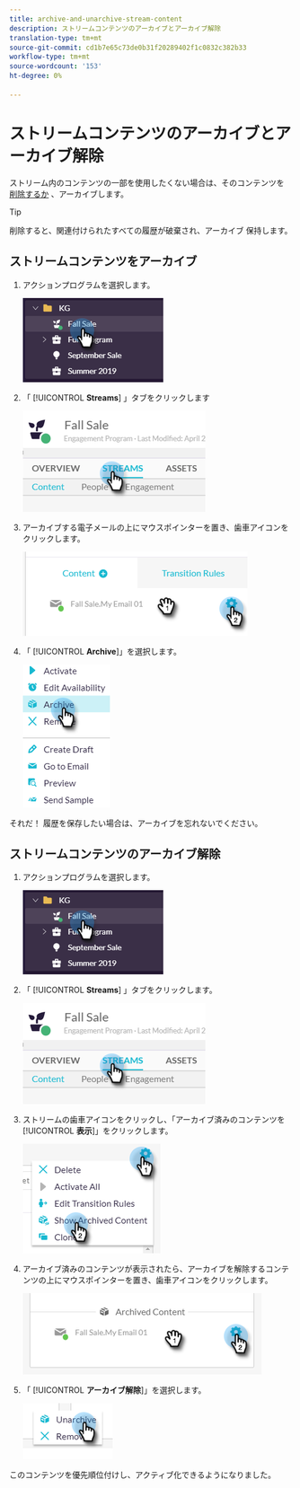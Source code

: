 ```yaml
---
title: archive-and-unarchive-stream-content
description: ストリームコンテンツのアーカイブとアーカイブ解除
translation-type: tm+mt
source-git-commit: cd1b7e65c73de0b31f20289402f1c0832c382b33
workflow-type: tm+mt
source-wordcount: '153'
ht-degree: 0%

---
```



# ストリームコンテンツのアーカイブとアーカイブ解除

ストリーム内のコンテンツの一部を使用したくない場合は、そのコンテンツを [削除するか](/help/sky/remove-stream-content.md) 、アーカイブします。

>[!TIP]
>
>削除すると、関連付けられたすべての履歴が破棄され、アーカイブ
>保持します。

## ストリームコンテンツをアーカイブ

1. アクションプログラムを選択します。

   ![イメージ1](/help/sky/assets/engagement-programs/archive-and-unarchive-stream-content/archive-and-unarchive-stream-content-1.png)

1. 「 [!UICONTROL **Streams**] 」タブをクリックします

   ![イメージ2](/help/sky/assets/engagement-programs/archive-and-unarchive-stream-content/archive-and-unarchive-stream-content-2.png)

1. アーカイブする電子メールの上にマウスポインターを置き、歯車アイコンをクリックします。

   ![イメージ3](/help/sky/assets/engagement-programs/archive-and-unarchive-stream-content/archive-and-unarchive-stream-content-3.png)

1. 「 [!UICONTROL **Archive**]」を選択します。

   ![画像4](/help/sky/assets/engagement-programs/archive-and-unarchive-stream-content/archive-and-unarchive-stream-content-4.png)

それだ！ 履歴を保存したい場合は、アーカイブを忘れないでください。

## ストリームコンテンツのアーカイブ解除

1. アクションプログラムを選択します。

   ![画像5](/help/sky/assets/engagement-programs/archive-and-unarchive-stream-content/archive-and-unarchive-stream-content-5.png)

1. 「 [!UICONTROL **Streams**] 」タブをクリックします。

   ![画像6](/help/sky/assets/engagement-programs/archive-and-unarchive-stream-content/archive-and-unarchive-stream-content-6.png)

1. ストリームの歯車アイコンをクリックし、「アーカイブ済みのコンテンツを [!UICONTROL **表示**]」をクリックします。

   ![画像7](/help/sky/assets/engagement-programs/archive-and-unarchive-stream-content/archive-and-unarchive-stream-content-7.png)

1. アーカイブ済みのコンテンツが表示されたら、アーカイブを解除するコンテンツの上にマウスポインターを置き、歯車アイコンをクリックします。

   ![画像8](/help/sky/assets/engagement-programs/archive-and-unarchive-stream-content/archive-and-unarchive-stream-content-8.png)

1. 「 [!UICONTROL **アーカイブ解除**]」を選択します。

   ![画像9](/help/sky/assets/engagement-programs/archive-and-unarchive-stream-content/archive-and-unarchive-stream-content-9.png)

このコンテンツを優先順位付けし、アクティブ化できるようになりました。
